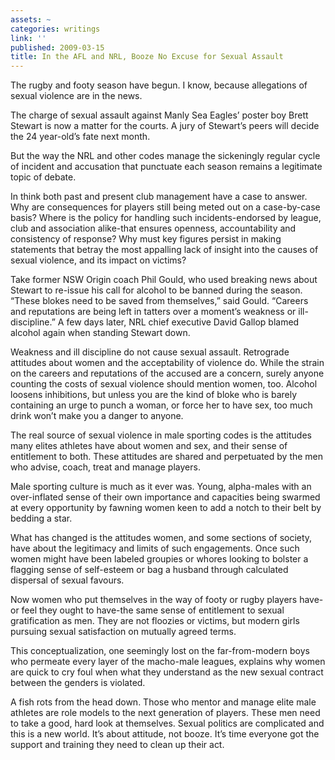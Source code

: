 ```yaml
---
assets: ~
categories: writings
link: ''
published: 2009-03-15
title: In the AFL and NRL, Booze No Excuse for Sexual Assault
---
```

The rugby and footy season have begun. I know, because allegations of
sexual violence are in the news.

The charge of sexual assault against Manly Sea Eagles’ poster boy Brett
Stewart is now a matter for the courts. A jury of Stewart’s peers will
decide the 24 year-old’s fate next month.

But the way the NRL and other codes manage the sickeningly regular cycle
of incident and accusation that punctuate each season remains a
legitimate topic of debate.

In think both past and present club management have a case to answer.
Why are consequences for players still being meted out on a case-by-case
basis? Where is the policy for handling such incidents-endorsed by
league, club and association alike-that ensures openness, accountability
and consistency of response? Why must key figures persist in making
statements that betray the most appalling lack of insight into the
causes of sexual violence, and its impact on victims?

Take former NSW Origin coach Phil Gould, who used breaking news about
Stewart to re-issue his call for alcohol to be banned during the season.
“These blokes need to be saved from themselves,” said Gould. “Careers
and reputations are being left in tatters over a moment’s weakness or
ill-discipline.” A few days later, NRL chief executive David Gallop
blamed alcohol again when standing Stewart down.

Weakness and ill discipline do not cause sexual assault. Retrograde
attitudes about women and the acceptability of violence do. While the
strain on the careers and reputations of the accused are a concern,
surely anyone counting the costs of sexual violence should mention
women, too. Alcohol loosens inhibitions, but unless you are the kind of
bloke who is barely containing an urge to punch a woman, or force her to
have sex, too much drink won’t make you a danger to anyone.

The real source of sexual violence in male sporting codes is the
attitudes many elites athletes have about women and sex, and their sense
of entitlement to both. These attitudes are shared and perpetuated by
the men who advise, coach, treat and manage players.

Male sporting culture is much as it ever was. Young, alpha-males with an
over-inflated sense of their own importance and capacities being swarmed
at every opportunity by fawning women keen to add a notch to their belt
by bedding a star.

What has changed is the attitudes women, and some sections of society,
have about the legitimacy and limits of such engagements. Once such
women might have been labeled groupies or whores looking to bolster a
flagging sense of self-esteem or bag a husband through calculated
dispersal of sexual favours.

Now women who put themselves in the way of footy or rugby players
have-or feel they ought to have-the same sense of entitlement to sexual
gratification as men. They are not floozies or victims, but modern girls
pursuing sexual satisfaction on mutually agreed terms.

This conceptualization, one seemingly lost on the far-from-modern boys
who permeate every layer of the macho-male leagues, explains why women
are quick to cry foul when what they understand as the new sexual
contract between the genders is violated.

A fish rots from the head down. Those who mentor and manage elite male
athletes are role models to the next generation of players. These men
need to take a good, hard look at themselves. Sexual politics are
complicated and this is a new world. It’s about attitude, not booze.
It’s time everyone got the support and training they need to clean up
their act.